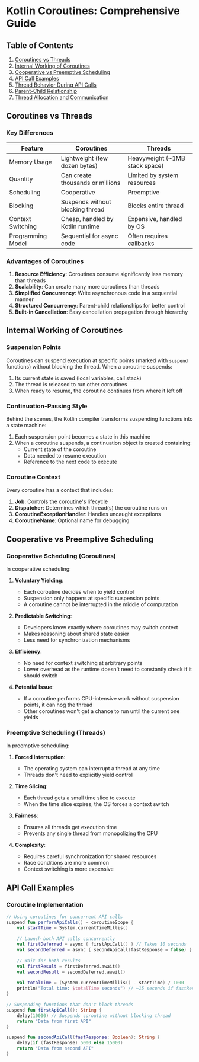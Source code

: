 # Kotlin Coroutines: Comprehensive Guide

## Table of Contents
1. [Coroutines vs Threads](#coroutines-vs-threads)
2. [Internal Working of Coroutines](#internal-working-of-coroutines)
3. [Cooperative vs Preemptive Scheduling](#cooperative-vs-preemptive-scheduling)
4. [API Call Examples](#api-call-examples)
5. [Thread Behavior During API Calls](#thread-behavior-during-api-calls)
6. [Parent-Child Relationship](#parent-child-relationship)
7. [Thread Allocation and Communication](#thread-allocation-and-communication)

## Coroutines vs Threads

### Key Differences

| Feature | Coroutines | Threads |
|---------|------------|---------|
| Memory Usage | Lightweight (few dozen bytes) | Heavyweight (~1MB stack space) |
| Quantity | Can create thousands or millions | Limited by system resources |
| Scheduling | Cooperative | Preemptive |
| Blocking | Suspends without blocking thread | Blocks entire thread |
| Context Switching | Cheap, handled by Kotlin runtime | Expensive, handled by OS |
| Programming Model | Sequential for async code | Often requires callbacks |

### Advantages of Coroutines

1. **Resource Efficiency**: Coroutines consume significantly less memory than threads
2. **Scalability**: Can create many more coroutines than threads
3. **Simplified Concurrency**: Write asynchronous code in a sequential manner
4. **Structured Concurrency**: Parent-child relationships for better control
5. **Built-in Cancellation**: Easy cancellation propagation through hierarchy

## Internal Working of Coroutines

### Suspension Points

Coroutines can suspend execution at specific points (marked with `suspend` functions) without blocking the thread. When a coroutine suspends:

1. Its current state is saved (local variables, call stack)
2. The thread is released to run other coroutines
3. When ready to resume, the coroutine continues from where it left off

### Continuation-Passing Style

Behind the scenes, the Kotlin compiler transforms suspending functions into a state machine:

1. Each suspension point becomes a state in this machine
2. When a coroutine suspends, a continuation object is created containing:
   - Current state of the coroutine
   - Data needed to resume execution
   - Reference to the next code to execute

### Coroutine Context

Every coroutine has a context that includes:

1. **Job**: Controls the coroutine's lifecycle
2. **Dispatcher**: Determines which thread(s) the coroutine runs on
3. **CoroutineExceptionHandler**: Handles uncaught exceptions
4. **CoroutineName**: Optional name for debugging

## Cooperative vs Preemptive Scheduling

### Cooperative Scheduling (Coroutines)

In cooperative scheduling:

1. **Voluntary Yielding**: 
   - Each coroutine decides when to yield control
   - Suspension only happens at specific suspension points
   - A coroutine cannot be interrupted in the middle of computation

2. **Predictable Switching**:
   - Developers know exactly where coroutines may switch context
   - Makes reasoning about shared state easier
   - Less need for synchronization mechanisms

3. **Efficiency**:
   - No need for context switching at arbitrary points
   - Lower overhead as the runtime doesn't need to constantly check if it should switch

4. **Potential Issue**:
   - If a coroutine performs CPU-intensive work without suspension points, it can hog the thread
   - Other coroutines won't get a chance to run until the current one yields

### Preemptive Scheduling (Threads)

In preemptive scheduling:

1. **Forced Interruption**:
   - The operating system can interrupt a thread at any time
   - Threads don't need to explicitly yield control

2. **Time Slicing**:
   - Each thread gets a small time slice to execute
   - When the time slice expires, the OS forces a context switch

3. **Fairness**:
   - Ensures all threads get execution time
   - Prevents any single thread from monopolizing the CPU

4. **Complexity**:
   - Requires careful synchronization for shared resources
   - Race conditions are more common
   - Context switching is more expensive

## API Call Examples

### Coroutine Implementation

```kotlin
// Using coroutines for concurrent API calls
suspend fun performApiCalls() = coroutineScope {
    val startTime = System.currentTimeMillis()
    
    // Launch both API calls concurrently
    val firstDeferred = async { firstApiCall() } // Takes 10 seconds
    val secondDeferred = async { secondApiCall(fastResponse = false) } // Takes 5 or 15 seconds
    
    // Wait for both results
    val firstResult = firstDeferred.await()
    val secondResult = secondDeferred.await()
    
    val totalTime = (System.currentTimeMillis() - startTime) / 1000
    println("Total time: $totalTime seconds") // ~15 seconds if fastResponse = false
}

// Suspending functions that don't block threads
suspend fun firstApiCall(): String {
    delay(10000) // Suspends coroutine without blocking thread
    return "Data from first API"
}

suspend fun secondApiCall(fastResponse: Boolean): String {
    delay(if (fastResponse) 5000 else 15000)
    return "Data from second API"
}